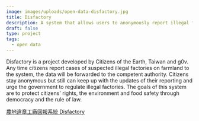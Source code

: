 ```yaml
---
image: images/uploads/open-data-disfactory.jpg
title: Disfactory
description: A system that allows users to anonymously report illegal factories on farmland.
draft: false
type: project
tags:
  - open data
---
```

Disfactory is a project developed by Citizens of the Earth, Taiwan and g0v. Any time citizens report cases of suspected illegal factories on farmland to the system, the data will be forwarded to the competent authority. Citizens stay anonymous but still can keep up with the updates of their reporting and urge the government to regulate illegal factories. The goals of this system are to protect citizens' rights, the environment and food safety through democracy and the rule of law.

[農地違章工廠回報系統 Disfactory](https://disfactory.tw/#map=14.00/120.48504632216294/24.088258816482295)